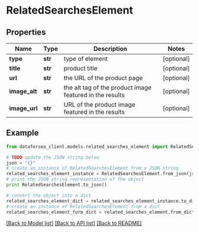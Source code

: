 # RelatedSearchesElement


## Properties

Name | Type | Description | Notes
------------ | ------------- | ------------- | -------------
**type** | **str** | type of element | [optional] 
**title** | **str** | product title | [optional] 
**url** | **str** | the URL of the product page | [optional] 
**image_alt** | **str** | the alt tag of the product image featured in the results | [optional] 
**image_url** | **str** | URL of the product image featured in the results | [optional] 

## Example

```python
from dataforseo_client.models.related_searches_element import RelatedSearchesElement

# TODO update the JSON string below
json = "{}"
# create an instance of RelatedSearchesElement from a JSON string
related_searches_element_instance = RelatedSearchesElement.from_json(json)
# print the JSON string representation of the object
print RelatedSearchesElement.to_json()

# convert the object into a dict
related_searches_element_dict = related_searches_element_instance.to_dict()
# create an instance of RelatedSearchesElement from a dict
related_searches_element_form_dict = related_searches_element.from_dict(related_searches_element_dict)
```
[[Back to Model list]](../README.md#documentation-for-models) [[Back to API list]](../README.md#documentation-for-api-endpoints) [[Back to README]](../README.md)


